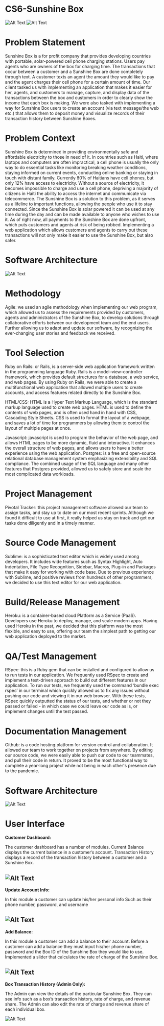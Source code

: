 # CS6-Sunshine Box
![Alt Text](SunshineBoxHardware.jpeg) ![Alt Text](SunshineBoxHardware2.jpg)

# Problem Statement
Sunshine Box is a for profit company that provides developing countries with portable, solar-powered cell phone charging stations. Users pay agents who are owners of the box for charging time. The transactions that occur between a customer and a Sunshine Box are done completely through  text. A customer texts an agent the amount they would like to pay and the agent charges their cell phone for a certain amount of time. Our client tasked us with implementing  an application that makes it easier for her, agents, and customers to  manage, capture, and display data of the transactions between the box and customers in order to clearly show the income that each box is making. We were also tasked with implementing a way for Sunshine Box users to create an account (via text message/the web etc.) that allows them to deposit money and visualize records of their transaction history between Sunshine Boxes.

# Problem Context
Sunshine Box is determined in providing environmentally safe and affordable electricity to those in need of it. In countries such as Haiti, where laptops and computers are often impractical, a cell phone is usually the only way to do essential tasks like monitoring breaking weather conditions, staying informed on current events, conducting online banking or staying in touch with distant family. Currently 80% of Haitians have cell phones, but only 12% have access to electricity. Without a source of electricity, it becomes impossible to charge and use a cell phone, depriving a majority of citizens in Haiti the ability to access the internet and communicate via telecommerce. The Sunshine Box is a solution to this problem, as it serves as a lifeline to important functions, allowing the people who use it to stay connected. Since the Sunshine Box is solar powered it can be used at any time during the day and can be made available to anyone who wishes to use it. As of right now, all payments to the Sunshine Box are done upfront, which puts customers and agents at risk of being robbed. Implementing a web application which allows customers and agents to carry out these transactions will not only make it easier to use the Sunshine Box, but also safer.

# Software Architecture
![Alt Text](SoftwareArchitecture.png)

# Methodology
Agile: we used an agile methodology when implementing our web program, which allowed us to assess the requirements provided by customers, agents and administrators of the Sunshine Box, to   develop solutions through collaborative efforts between our development team and the end users. Further allowing us to adapt and update our software, by recognizing the ever-changing user stories and feedback we received. 

# Tool Selection
Ruby on Rails: or Rails, is a server-side web application framework written in the programming language Ruby. Rails is a model–view–controller framework, which provides default structures for a database, a web service, and web pages. By using Ruby on Rails, we were able to create a multifunctional web application that allowed multiple users to create accounts, and access features related directly to the Sunshine Box.

HTML/CSS: HTML is a Hyper Text Markup Language, which is the standard markup language used to create web pages. HTML is used to define the contents of web pages, and is often used hand in hand with CSS, Cascading Style Sheets. CSS is used to format the layout of a webpage, and saves a lot of time for programmers by allowing them to control the layout of multiple pages at once.

Javascript: javascript is used to program the behavior of the web page, and allows HTML pages to be more dynamic, fluid and interactive. It enhances the overall structure of web pages, and allows users to have a better experience using the web application.
Postgres: is a free and open-source relational database management system emphasizing extensibility and SQL compliance. The combined usage of the SQL language and many other features that Postgres provided, allowed us to safely store and scale the most complicated data workloads. 

# Project Management
Pivotal Tracker: this project management software allowed our team to assign tasks, and stay up to date on our most recent sprints. Although we found it difficult to use at first, it really helped us stay on track and get our tasks done diligently and in a timely manner.

# Source Code Management
Sublime: is a sophisticated text editor which is widely used among developers. It includes wide features such as Syntax Highlight, Auto Indentation, File Type Recognition, Sidebar, Macros, Plug-in and Packages that make it easy for working with code base. Due to previous experience with Sublime, and positive reviews from hundreds of other programmers, we decided to use this text editor for our web application.

# Build/Release Management 
Heroku: is a container-based cloud Platform as a Service (PaaS). Developers use Heroku to deploy, manage, and scale modern apps. Having used Heroku in the past, we decided that this platform was the most flexible, and easy to use, offering our team the simplest path to getting our web application deployed to the market.

# QA/Test Management
RSpec: this is a Ruby gem that can be installed and configured to allow us to run tests in our application. We frequently used RSpec to create and implement a test-driven approach to build out different features in our application. To run our tests, we frequently used the command ‘bundle exec rspec’ in our terminal which quickly allowed us to fix any issues without pushing our code and viewing it in our web browser. With these tests, RSpec quickly outputted the status of our tests, and whether or not they passed or failed - in which case we could leave our code as is, or implement changes until the test passed.

# Documentation Management
Github: is a code hosting platform for version control and collaboration. It allowed our team to work together on projects from anywhere. By editing our source code, we were easily able to push our code to our teammates, and pull their code in return. It proved to be the most functional way to complete a year-long project while not being in each other's presence due to the pandemic.

# Software Architecture
![Alt Text](SoftwareArchitecture.png)

# User Interface
__Customer Dashboard:__
<!-- Empty line -->
The customer dashboard has a number of modules. Current Balance displays the current balance in a customer’s account. Transaction History displays a record of the transaction history between a customer and a Sunshine Box.	
<!-- Empty line -->
![Alt Text](CustomerDashboard.png)
-------------------

__Update Account Info:__
<!-- Empty line -->
In this module a customer can update his/her personal info Such as their phone number, password, and username
<!-- Empty line -->
![Alt Text](UpdateInfo.png)
-------------------

__Add Balance:__
<!-- Empty line -->
In this module a customer can add a balance to their account. Before a customer can add a balance they must input his/her phone number, password and the Box ID of the Sunshine Box they would like to use. Implemented a slider that calculates the rate of charge of the Sunshine Box.
<!-- Empty line -->
![Alt Text](AddBalance.png)
-------------------

__Box Transaction History (Admin Only):__
<!-- Empty line -->
The Admin can view the details of the particular Sunshine Box. They can see info such as a box’s transaction history, rate of charge, and revenue share. The Admin can also edit the rate of charge and revenue share of each individual box.
<!-- Empty line -->
![Alt Text](BoxTransactionHistory.png)
